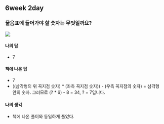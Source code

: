 ## 6week 2day

### 물음표에 들어가야 할 숫자는 무엇일까요?

![](https://images.velog.io/images/ljs0429777/post/ee2ed4f8-5a00-4b0e-8940-daef93f73e56/%E1%84%89%E1%85%B3%E1%84%8F%E1%85%B3%E1%84%85%E1%85%B5%E1%86%AB%E1%84%89%E1%85%A3%E1%86%BA%202020-09-06%20%E1%84%8B%E1%85%A9%E1%84%92%E1%85%AE%203.03.30.png)

#### 나의 답

- 7

#### 책에 나온 답

- 7
- ((삼각형의 위 꼭지점 숫자) * (좌측 꼭지점 숫자)) - (우측 꼭지점의 숫자) = 삼각형 안의 숫자. 그러므로 (? * 6) - 8 = 34, ? = 7입니다.

#### 나의 생각

- 책에 나온 풀이와 동일하게 풀었다.

  